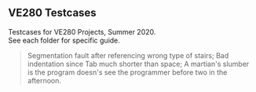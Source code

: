 ## VE280 Testcases
Testcases for VE280 Projects, Summer 2020.  
See each folder for specific guide.  

> Segmentation fault after
> referencing wrong type of stairs;
> Bad indentation since
> Tab much shorter than space;
> A martian's slumber is the program
> doesn's see the programmer before two
> in the afternoon.